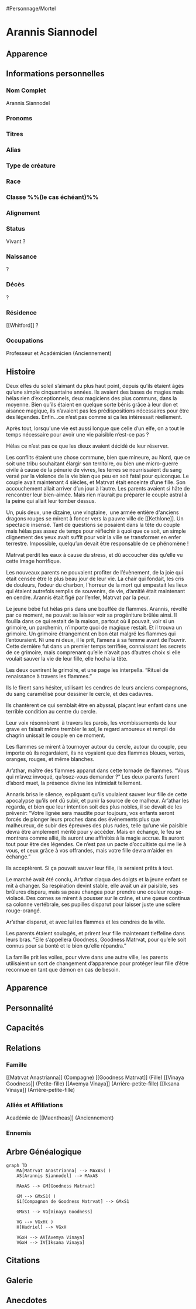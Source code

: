 #Personnage/Mortel 

# Arannis Siannodel

## Apparence

## Informations personnelles

### Nom Complet
Arannis Siannodel

### Pronoms
### Titres
### Alias
### Type de créature
### Race
### Classe %%(le cas échéant)%%
### Alignement

### Status
Vivant ?

### Naissance
?

### Décès
?

### Résidence
[[Whitford]] ?

### Occupations
Professeur et Académicien (Anciennement)

## Histoire

Deux elfes du soleil s’aimant du plus haut point, depuis qu’ils étaient âgés qu’une simple cinquantaine années. Ils avaient des bases de magies mais hélas rien d’exceptionnels, deux magiciens des plus communs, dans la moyenne. Bien qu’ils étaient en quelque sorte bénis grâce à leur don et aisance magique, ils n’avaient pas les prédispositions nécessaires pour être des légendes. Enfin…ce n’est pas comme si ça les intéressait réellement.

Après tout, lorsqu'une vie est aussi longue que celle d’un elfe, on a tout le temps nécessaire pour avoir une vie paisible n’est-ce pas ?

Hélas ce n’est pas ce que les dieux avaient décidé de leur réserver.  

Les conflits étaient une chose commune, bien que mineure, au Nord, que ce soit une tribu souhaitant élargir son territoire, ou bien une micro-guerre civile à cause de la pénurie de vivres, les terres se nourrissaient du sang versé par la violence de la vie bien que peu en soit fatal pour quiconque.
Le couple avait maintenant 4 siècles, et Matrvat était enceinte d’une fille. Son accouchement allait arriver d’un jour à l’autre. Les parents avaient si hâte de rencontrer leur bien-aimée.
Mais rien n’aurait pu préparer le couple astral à la peine qui allait leur tomber dessus.

Un, puis deux, une dizaine, une vingtaine,  une armée entière d'anciens dragons rouges se mirent à foncer vers la pauvre ville de [[Kethlone]]. Un spectacle insensé. Tant de questions se posaient dans la tête du couple mais hélas pas assez de temps pour réfléchir à quoi que ce soit, un simple clignement des yeux avait suffit pour voir la ville se transformer en enfer terrestre.
Impossible, quelqu’un devait être responsable de ce phénomène !

Matrvat perdit les eaux à cause du stress, et dû accoucher dès qu’elle vu cette image horrifique.

Les nouveaux parents ne pouvaient profiter de l’évènement, de la joie qui était censée être le plus beau jour de leur vie.
La chair qui fondait, les cris de douleurs, l’odeur du charbon, l’horreur de la mort qui empestait les lieux qui étaient autrefois remplis de souvenirs, de vie, d’amitié était maintenant en cendre.
Arannis était figé par l’enfer, Matrvat par la peur.

Le jeune bébé fut hélas pris dans une bouffée de flammes. Arannis, révolté par ce moment, ne pouvait se laisser voir sa progéniture brûlée ainsi. Il fouilla dans ce qui restait de la maison, partout où il pouvait, voir si un grimoire, un parchemin, n’importe quoi de magique restait.
Et il trouva un grimoire. Un grimoire étrangement en bon état malgré les flammes qui l’entouraient. Ni une ni deux, il le prit, l’amena à sa femme avant de l’ouvrir. Cette dernière fut dans un premier temps terrifiée, connaissant les secrets de ce grimoire, mais comprenant qu’elle n’avait pas d’autres choix si elle voulait sauver la vie de leur fille, elle hocha la tête.
 
Les deux ouvrirent le grimoire, et une page les interpella.
“Rituel de renaissance à travers les flammes.”

Ils le firent sans hésiter, utilisant les cendres de leurs anciens compagnons, du sang caramélisé pour dessiner le cercle, et des cadavres.

Ils chantèrent ce qui semblait être en abyssal, plaçant leur enfant dans une terrible condition au centre du cercle.

Leur voix résonnèrent  à travers les parois, les vrombissements de leur grave en faisait même trembler le sol, le regard amoureux et rempli de chagrin unissait le couple en ce moment.
 
Les flammes se mirent à tournoyer autour du cercle, autour du couple, peu importe où ils regardaient, ils ne voyaient que des flammes bleues, vertes, oranges, rouges, et même blanches.

Ar’athar, maître des flammes apparut dans cette tornade de flammes.
“Vous qui m’avez invoqué, qu’osez-vous demander ?”
Les deux parents furent d’abord muet, la présence divine les intimidait tellement.

 Annaris brisa le silence, expliquant qu’ils voulaient sauver leur fille de cette apocalypse qu’ils ont dû subir, et punir la source de ce malheur.
Ar’athar les regarda, et bien que leur intention soit des plus nobles, il se devait de les prévenir:
“Votre lignée sera maudite pour toujours, vos enfants seront forcés de plonger leurs proches dans des événements plus que malheureux, de subir des épreuves des plus rudes, telle qu’une vie paisible devra être amplement mérité pour y accéder.
Mais en échange, le feu se montrera comme allié, ils auront une affinités à la magie accrue.
Ils auront tout pour être des légendes.
Ce n’est pas un pacte d’occultiste qui me lie à vous, et ceux grâce à vos offrandes, mais votre fille devra m’aider en échange.”

Ils acceptèrent. Si ça pouvait sauver leur fille, ils seraient prêts à tout.

Le marché avait été conclu, Ar’athar claqua des doigts et la jeune enfant se mit à changer.
Sa respiration devint stable, elle avait un air paisible, ses brûlures disparu, mais sa peau changea pour prendre une couleur rouge-violacé.
Des cornes se mirent à pousser sur le crâne, et une queue continua sa colonne vertébrale, ses pupilles disparut pour laisser juste une sclère rouge-orangé.

Ar’athar disparut, et avec lui les flammes et les cendres de la ville.

Les parents étaient soulagés, et prirent leur fille maintenant tieffeline dans leurs bras.
“Elle s’appellera Goodness, Goodness Matrvat, pour qu’elle soit connus pour sa bonté et le bien qu’elle répandra.”

La famille prit les voiles, pour vivre dans une autre ville, les parents utilisaient un sort de changement d’apparence pour protéger leur fille d’être reconnue en tant que démon en cas de besoin.

## Apparence

## Personnalité

## Capacités

## Relations
### Famille
[[Matrvat Anastrianna]] (Compagne)
[[Goodness Matrvat]] (Fille)
[[Vinaya Goodness]] (Petite-fille)
[[Avemya Vinaya]] (Arrière-petite-fille)
[[Iksana Vinaya]] (Arrière-petite-fille)

### Alliés et Affiliations
Académie de [[Maentheas]] (Anciennement)

### Ennemis

## Arbre Généalogique
```mermaid
graph TD
    MA[Matrvat Anastrianna] --> MAxAS( )
    AS[Arannis Siannodel] --> MAxAS

    MAxAS --> GM[Goodness Matrvat]

	GM --> GMxS1( )
    S1[Compagnon de Goodness Matrvat] --> GMxS1
    
    GMxS1 --> VG[Vinaya Goodness]

	VG --> VGxH( )
    H[Hadriel] --> VGxH

	VGxH --> AV[Avemya Vinaya]
	VGxH --> IV[Iksana Vinaya]
```

## Citations

## Galerie

## Anecdotes